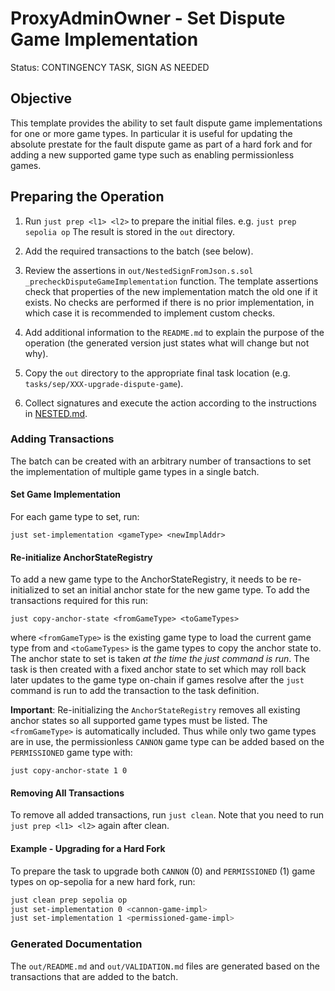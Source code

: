 # ProxyAdminOwner - Set Dispute Game Implementation

Status: CONTINGENCY TASK, SIGN AS NEEDED

## Objective

This template provides the ability to set fault dispute game implementations for one or more game types. In particular
it is useful for updating the absolute prestate for the fault dispute game as part of a hard fork and for adding a new
supported game type such as enabling permissionless games.

## Preparing the Operation

1. Run `just prep <l1> <l2>` to prepare the initial files. e.g. `just prep sepolia op` The result is stored in the `out`
   directory.

2. Add the required transactions to the batch (see below).

3. Review the assertions in `out/NestedSignFromJson.s.sol` `_precheckDisputeGameImplementation` function.
   The template assertions check that properties of the new implementation match the old one if it exists.
   No checks are performed if there is no prior implementation, in which case it is recommended to implement custom
   checks.

4. Add additional information to the `README.md` to explain the purpose of the operation (the generated version just
   states what will change but not why).

5. Copy the `out` directory to the appropriate final task location (e.g. `tasks/sep/XXX-upgrade-dispute-game`).

6. Collect signatures and execute the action according to the instructions in [NESTED.md](../../../../NESTED.md).

### Adding Transactions

The batch can be created with an arbitrary number of transactions to set the implementation of multiple game types in a
single batch. 

#### Set Game Implementation

For each game type to set, run:

```
just set-implementation <gameType> <newImplAddr>
```

#### Re-initialize AnchorStateRegistry

To add a new game type to the AnchorStateRegistry, it needs to be re-initialized to set an initial anchor state for the
new game type. To add the transactions required for this run:

```
just copy-anchor-state <fromGameType> <toGameTypes>
```

where `<fromGameType>` is the existing game type to load the current game type from and `<toGameTypes>` is the game
types to copy the anchor state to. The anchor state to set is taken _at the time the just command is run_. The task is
then created with a fixed anchor state to set which may roll back later updates to the game type on-chain if games 
resolve after the `just` command is run to add the transaction to the task definition.

**Important**: Re-initializing the `AnchorStateRegistry` removes all existing anchor
states so all supported game types must be listed. The `<fromGameType>` is automatically included. Thus while only two
game types are in use, the permissionless `CANNON` game type can be added based on the `PERMISSIONED` game type with:

```
just copy-anchor-state 1 0
```

#### Removing All Transactions

To remove all added transactions, run `just clean`. Note that you need to run `just prep <l1> <l2>` again after clean.

#### Example - Upgrading for a Hard Fork

To prepare the task to upgrade both `CANNON` (0) and `PERMISSIONED` (1) game types on op-sepolia for a new hard fork,
run:

```bash
just clean prep sepolia op
just set-implementation 0 <cannon-game-impl>
just set-implementation 1 <permissioned-game-impl>
```

### Generated Documentation

The `out/README.md` and `out/VALIDATION.md` files are generated based on the transactions that are added to the batch.
